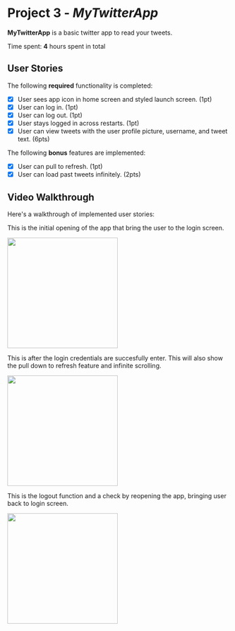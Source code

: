 # Project 3 - *MyTwitterApp*

**MyTwitterApp** is a basic twitter app to read your tweets.

Time spent: **4** hours spent in total

## User Stories

The following **required** functionality is completed:

- [x] User sees app icon in home screen and styled launch screen. (1pt)
- [x] User can log in. (1pt)
- [x] User can log out. (1pt)
- [x] User stays logged in across restarts. (1pt)
- [x] User can view tweets with the user profile picture, username, and tweet text. (6pts)

The following **bonus** features are implemented:

- [x] User can pull to refresh. (1pt)
- [x] User can load past tweets infinitely. (2pts)

## Video Walkthrough

Here's a walkthrough of implemented user stories:

This is the initial opening of the app that bring the user to the login screen.

<img src="https://media.giphy.com/media/dzPZH43Q76yWqn9bbt/giphy.gif" width=250><br>

This is after the login credentials are succesfully enter. This will also show the pull down to refresh feature and infinite scrolling.

<img src="https://media.giphy.com/media/YTDTpyZzC1SSSXAWJN/giphy.gif" width=250><br>

This is the logout function and a check by reopening the app, bringing user back to login screen.

<img src="https://media.giphy.com/media/j5Pr77W7zklAhsibRS/giphy.gif" width=250><br>




